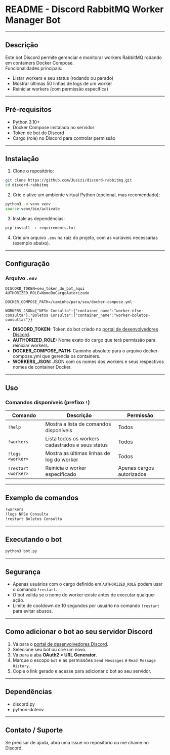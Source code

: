 # README - Discord RabbitMQ Worker Manager Bot

---

## Descrição

Este bot Discord permite gerenciar e monitorar workers RabbitMQ rodando em containers Docker Compose.  
Funcionalidades principais:

- Listar workers e seu status (rodando ou parado)  
- Mostrar últimas 50 linhas de logs de um worker  
- Reiniciar workers (com permissão específica)  

---

## Pré-requisitos

- Python 3.10+  
- Docker Compose instalado no servidor  
- Token de bot do Discord  
- Cargo (role) no Discord para controlar permissão  

---

## Instalação

1. Clone o repositório:

```bash
git clone https://github.com/Jusizi/discord-rabbitmq.git
cd discord-rabbitmq
```

2. Crie e ative um ambiente virtual Python (opcional, mas recomendado):

```bash
python3 -m venv venv
source venv/bin/activate
```

3. Instale as dependências:

```bash
pip install -r requirements.txt
```

4. Crie um arquivo `.env` na raiz do projeto, com as variáveis necessárias (exemplo abaixo).

---

## Configuração

### Arquivo `.env`

```env
DISCORD_TOKEN=seu_token_do_bot_aqui
AUTHORIZED_ROLE=NomeDoCargoAutorizado

DOCKER_COMPOSE_PATH=/caminho/para/seu/docker-compose.yml

WORKERS_JSON={"NFSe Consulta":{"container_name":"worker-nfse-consulta"},"Boletos Consulta":{"container_name":"worker-boletos-consultas"}}
```

- **DISCORD_TOKEN:** Token do bot criado no [portal de desenvolvedores Discord](https://discord.com/developers/applications).
- **AUTHORIZED_ROLE:** Nome exato do cargo que terá permissão para reiniciar workers.
- **DOCKER_COMPOSE_PATH:** Caminho absoluto para o arquivo docker-compose.yml que gerencia os containers.
- **WORKERS_JSON:** JSON com os nomes dos workers e seus respectivos nomes de container Docker.

---

## Uso

### Comandos disponíveis (prefixo `!`)

| Comando            | Descrição                                            | Permissão              |
|--------------------|-----------------------------------------------------|------------------------|
| `!help`            | Mostra a lista de comandos disponíveis               | Todos                  |
| `!workers`         | Lista todos os workers cadastrados e seus status    | Todos                  |
| `!logs <worker>`   | Mostra as últimas linhas de log do worker            | Todos                  |
| `!restart <worker>`| Reinicia o worker especificado                        | Apenas cargos autorizados |

---

## Exemplo de comandos

```txt
!workers
!logs NFSe Consulta
!restart Boletos Consulta
```

---

## Executando o bot

```bash
python3 bot.py
```

---

## Segurança

- Apenas usuários com o cargo definido em `AUTHORIZED_ROLE` podem usar o comando `!restart`.
- O bot valida se o nome do worker existe antes de executar qualquer ação.
- Limite de cooldown de 10 segundos por usuário no comando `!restart` para evitar abusos.

---

## Como adicionar o bot ao seu servidor Discord

1. Vá para o [portal de desenvolvedores Discord](https://discord.com/developers/applications).  
2. Selecione seu bot ou crie um novo.  
3. Vá para a aba **OAuth2 > URL Generator**.  
4. Marque o escopo `bot` e as permissões `Send Messages` e `Read Message History`.  
5. Copie o link gerado e acesse para adicionar o bot ao seu servidor.  

---

## Dependências

- discord.py  
- python-dotenv

---

## Contato / Suporte

Se precisar de ajuda, abra uma issue no repositório ou me chame no Discord.

